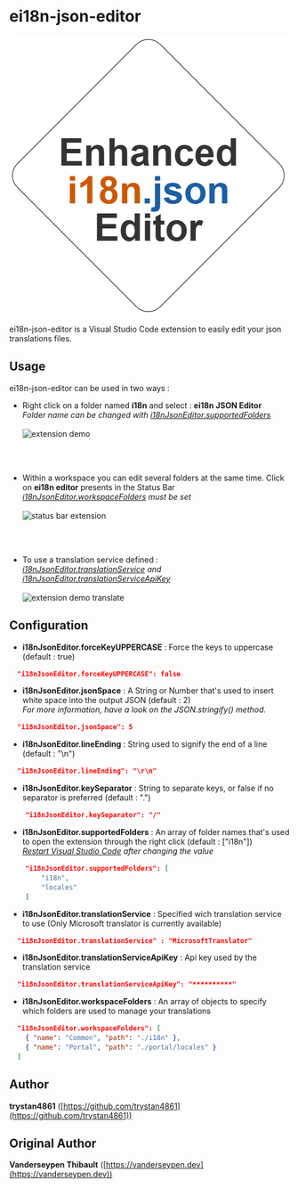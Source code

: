 # ei18n-json-editor

![logo](media/ei18n_logo.png)

ei18n-json-editor is a Visual Studio Code extension to easily edit your json translations files.
<br>

## Usage

ei18n-json-editor can be used in two ways :

-   Right click on a folder named **i18n** and select : **ei18n JSON Editor** <br>
    _Folder name can be changed with <ins>i18nJsonEditor.supportedFolders</ins>_<br><br> ![extension demo](media/demo.gif)

<br><br>

-   Within a workspace you can edit several folders at the same time. Click on **ei18n editor** presents in the Status Bar <br>
    _<ins>i18nJsonEditor.workspaceFolders</ins> must be set_<br><br> ![status bar extension](media/workspace.png)

<br><br>

-   To use a translation service defined : <br>
    _<ins>i18nJsonEditor.translationService</ins> and <ins>i18nJsonEditor.translationServiceApiKey</ins>_<br><br> ![extension demo translate](media/demo-translate.gif)

## Configuration

-   **i18nJsonEditor.forceKeyUPPERCASE** : Force the keys to uppercase (default : true)

```json
  "i18nJsonEditor.forceKeyUPPERCASE": false
```

-   **i18nJsonEditor.jsonSpace** : A String or Number that's used to insert white space into the output JSON (default : 2) <br>
    _For more information, have a look on the JSON.stringify() method._

```json
  "i18nJsonEditor.jsonSpace": 5
```

-   **i18nJsonEditor.lineEnding** : String used to signify the end of a line (default : "\n")

```json
  "i18nJsonEditor.lineEnding": "\r\n"
```

-   **i18nJsonEditor.keySeparator** : String to separate keys, or false if no separator is preferred (default : ".")

```json
    "i18nJsonEditor.keySeparator": "/"
```

-   **i18nJsonEditor.supportedFolders** : An array of folder names that's used to open the extension through the right click (default : ["i18n"]) <br> _<ins>Restart Visual Studio Code</ins> after changing the value_

```json
    "i18nJsonEditor.supportedFolders": [
        "i18n",
        "locales"
    ]
```

-   **i18nJsonEditor.translationService** : Specified wich translation service to use (Only Microsoft translator is currently available)

```json
  "i18nJsonEditor.translationService" : "MicrosoftTranslator"
```

-   **i18nJsonEditor.translationServiceApiKey** : Api key used by the translation service

```json
  "i18nJsonEditor.translationServiceApiKey": "**********"
```

-   **i18nJsonEditor.workspaceFolders** : An array of objects to specify which folders are used to manage your translations

```json
  "i18nJsonEditor.workspaceFolders": [
    { "name": "Common", "path": "./i18n" },
    { "name": "Portal", "path": "./portal/locales" }
  ]
```

## Author

**trystan4861** ([https://github.com/trystan4861](https://github.com/trystan4861)) 
## Original Author

**Vanderseypen Thibault** ([https://vanderseypen.dev](https://vanderseypen.dev))
